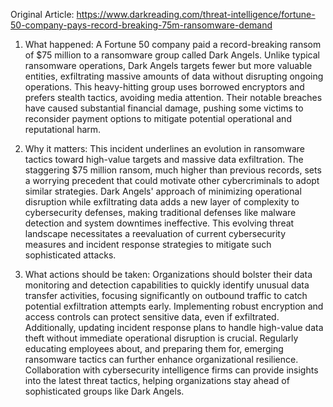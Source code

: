 Original Article: https://www.darkreading.com/threat-intelligence/fortune-50-company-pays-record-breaking-75m-ransomware-demand

1) What happened:
A Fortune 50 company paid a record-breaking ransom of $75 million to a ransomware group called Dark Angels. Unlike typical ransomware operations, Dark Angels targets fewer but more valuable entities, exfiltrating massive amounts of data without disrupting ongoing operations. This heavy-hitting group uses borrowed encryptors and prefers stealth tactics, avoiding media attention. Their notable breaches have caused substantial financial damage, pushing some victims to reconsider payment options to mitigate potential operational and reputational harm.

2) Why it matters:
This incident underlines an evolution in ransomware tactics toward high-value targets and massive data exfiltration. The staggering $75 million ransom, much higher than previous records, sets a worrying precedent that could motivate other cybercriminals to adopt similar strategies. Dark Angels' approach of minimizing operational disruption while exfiltrating data adds a new layer of complexity to cybersecurity defenses, making traditional defenses like malware detection and system downtimes ineffective. This evolving threat landscape necessitates a reevaluation of current cybersecurity measures and incident response strategies to mitigate such sophisticated attacks.

3) What actions should be taken:
Organizations should bolster their data monitoring and detection capabilities to quickly identify unusual data transfer activities, focusing significantly on outbound traffic to catch potential exfiltration attempts early. Implementing robust encryption and access controls can protect sensitive data, even if exfiltrated. Additionally, updating incident response plans to handle high-value data theft without immediate operational disruption is crucial. Regularly educating employees about, and preparing them for, emerging ransomware tactics can further enhance organizational resilience. Collaboration with cybersecurity intelligence firms can provide insights into the latest threat tactics, helping organizations stay ahead of sophisticated groups like Dark Angels.